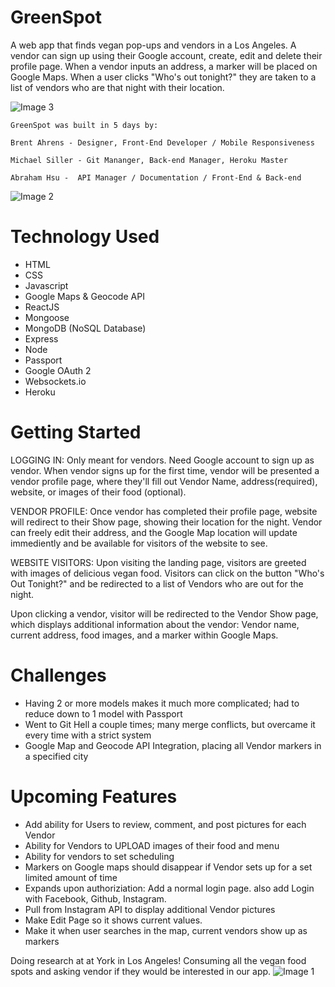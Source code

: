 # GreenSpot

A web app that finds vegan pop-ups and vendors in a Los Angeles. A vendor can sign up using their Google account, create, edit and delete their profile page. When a vendor inputs an address, a marker will be placed on Google Maps. When a user clicks "Who's out tonight?" they are taken to a list of vendors who are that night with their location.

![Image 3](https://i.imgur.com/1719lWb.png)


```
GreenSpot was built in 5 days by:

Brent Ahrens - Designer, Front-End Developer / Mobile Responsiveness

Michael Siller - Git Mananger, Back-end Manager, Heroku Master

Abraham Hsu -  API Manager / Documentation / Front-End & Back-end
```
![Image 2](https://i.imgur.com/jw092to.png)



# Technology Used

* HTML
* CSS
* Javascript
* Google Maps & Geocode API
* ReactJS
* Mongoose
* MongoDB (NoSQL Database)
* Express
* Node
* Passport
* Google OAuth 2
* Websockets.io
* Heroku

#  Getting Started
LOGGING IN: Only meant for vendors. Need  Google account to sign up as vendor.
When vendor signs up for the first time, vendor will be presented a vendor profile page, where they'll fill out Vendor Name, address(required), website, or images of their food (optional). 

VENDOR PROFILE:
Once vendor has completed their profile page, website will redirect to their Show page, showing their location for the night. Vendor can freely edit their address, and the Google Map location will update immediently and be available for visitors of the website to see.

WEBSITE VISITORS:
Upon visiting the landing page, visitors are greeted with images of delicious vegan food. Visitors can click on the button "Who's Out Tonight?" and be redirected to a list of Vendors who are out for the night. 

Upon clicking a vendor, visitor will be redirected to the Vendor Show page, which displays additional information about the vendor: Vendor name, current address, food images, and a marker within Google Maps. 

# Challenges
* Having 2 or more models makes it much more complicated; had to reduce down to 1 model with Passport
* Went to Git Hell a couple times; many merge conflicts, but overcame it every time with a strict system 
* Google Map and Geocode API Integration, placing all Vendor markers in a specified city

# Upcoming Features
* Add ability for Users to review, comment, and post pictures for each Vendor
* Ability for Vendors to UPLOAD images of their food and menu
* Ability for vendors to set scheduling
* Markers on Google maps should disappear if Vendor sets up for a set limited amount of time
* Expands upon authoriziation: Add a normal login page. also add Login with Facebook, Github, Instagram.
* Pull from Instagram API to display additional Vendor pictures
* Make Edit Page so it shows current values.
* Make it when user searches in the map, current vendors show up as markers


Doing research at at York in Los Angeles! Consuming all the vegan food spots and asking vendor if they would be interested in our app.
![Image 1](https://i.imgur.com/9kYOH7V.png)


